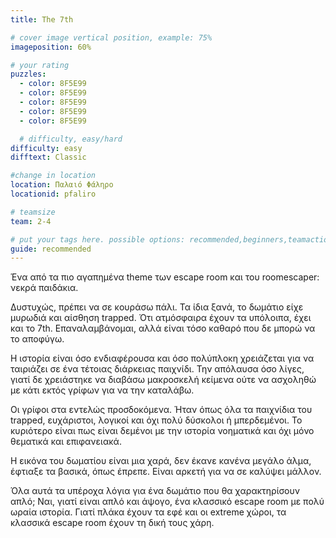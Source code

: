 ```yaml
---
title: The 7th

# cover image vertical position, example: 75%
imageposition: 60%

# your rating
puzzles:
  - color: 8F5E99
  - color: 8F5E99
  - color: 8F5E99
  - color: 8F5E99
  - color: 8F5E99

  # difficulty, easy/hard
difficulty: easy
difftext: Classic

#change in location
location: Παλαιό Φάληρο
locationid: pfaliro

# teamsize
team: 2-4

# put your tags here. possible options: recommended,beginners,teamaction
guide: recommended
---
```


Ένα από τα πιο αγαπημένα theme των escape room και του roomescaper: νεκρά παιδάκια.

Δυστυχώς, πρέπει να σε κουράσω πάλι. Τα ίδια ξανά, το δωμάτιο είχε μυρωδιά και αίσθηση trapped. Ότι ατμόσφαιρα έχουν τα υπόλοιπα, έχει και το 7th. Επαναλαμβάνομαι, αλλά είναι τόσο καθαρό που δε μπορώ να το αποφύγω.

Η ιστορία είναι όσο ενδιαφέρουσα και όσο πολύπλοκη χρειάζεται για να ταιριάζει σε ένα τέτοιας διάρκειας παιχνίδι. Την απόλαυσα όσο λίγες, γιατί δε χρειάστηκε να διαβάσω μακροσκελή κείμενα ούτε να ασχοληθώ με κάτι εκτός γρίφων για
να την καταλάβω.

Οι γρίφοι στα εντελώς προσδοκόμενα. Ήταν όπως όλα τα παιχνίδια του trapped, ευχάριστοι, λογικοί και όχι πολύ δύσκολοι ή μπερδεμένοι. Το κυριότερο είναι πως είναι δεμένοι με την ιστορία νοηματικά και όχι μόνο θεματικά και επιφανειακά.

Η εικόνα του δωματίου είναι μια χαρά, δεν έκανε κανένα μεγάλο άλμα, έφτιαξε τα βασικά, όπως έπρεπε. Είναι αρκετή για να σε καλύψει μάλλον.

Όλα αυτά τα υπέροχα λόγια για ένα δωμάτιο που θα χαρακτηρίσουν απλό; Ναι, γιατί είναι απλό και άψογο, ένα κλασσικό escape room με πολύ ωραία ιστορία. Γιατί πλάκα έχουν τα εφέ και οι extreme χώροι, τα κλασσικά escape room
έχουν τη δική τους χάρη.

